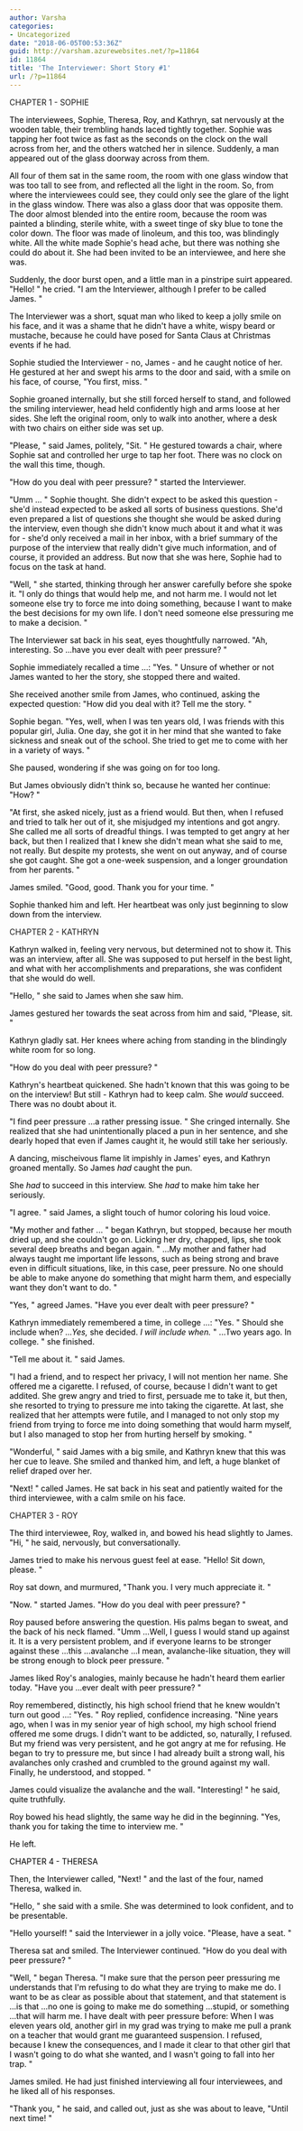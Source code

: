 ```yaml
---
author: Varsha
categories:
- Uncategorized
date: "2018-06-05T00:53:36Z"
guid: http://varsham.azurewebsites.net/?p=11864
id: 11864
title: 'The Interviewer: Short Story #1'
url: /?p=11864
---
```


CHAPTER 1 - SOPHIE

<span style="color: #000000">The interviewees, Sophie, Theresa, Roy, and Kathryn, sat nervously at the wooden table, their trembling hands laced tightly together. Sophie was tapping her foot twice as fast as the seconds on the clock on the wall across from her, and the others watched her in silence. Suddenly, a man appeared out of the glass doorway across from them.</span>

<span style="color: #000000">All four of them sat in the same room, the room with one glass window that was too tall to see from, and reflected all the light in the room. So, from where the interviewees could see, they could only see the glare of the light in the glass window. There was also a glass door that was opposite them. The door almost blended into the entire room, because the room was painted a blinding, sterile white, with a sweet tinge of sky blue to tone the color down. The floor was made of linoleum, and this too, was blindingly white. All the white made Sophie's head ache, but there was nothing she could do about it. She had been invited to be an interviewee, and here she was.</span>

<span style="color: #000000"><span style="color: #000000">Suddenly, the door burst open, and a little man in a pinstripe suirt appeared.  "</span>Hello! " he cried.  "I am the Interviewer, although I prefer to be called James. "</span>

<span style="color: #000000">The Interviewer was a short, squat man who liked to keep a jolly smile on his face, and it was a shame that he didn't have a white, wispy beard or mustache, because he could have posed for Santa Claus at  Christmas  events if he had.</span>

<span style="color: #000000">Sophie studied the Interviewer - no, James - and he caught notice of her. He gestured at her and swept his arms to the door  and said, with a smile on his face, of course,  "You first, miss. "</span>

<span style="color: #000000">Sophie groaned internally, but she still forced herself to stand, and followed the smiling interviewer, head held confidently high and arms loose at her sides. She left the original room, only to walk into another, where a desk with two chairs on either side was set up.</span>

<span style="color: #000000"> "Please, " said James, politely,  "Sit. " He gestured towards a chair, where Sophie sat and controlled her urge to tap her foot. There was no clock on the wall this time, though.</span>

<span style="color: #000000"> "How do you deal with peer pressure? " started the Interviewer.  </span>

<span style="color: #000000"> "Umm ... " Sophie thought. She didn't expect to be asked this question - she'd instead expected to be asked all sorts of business questions. She'd even prepared a list of questions she thought she would be asked during the interview, even though she didn't know much about it and what it was for - she'd only received a mail in her inbox, with a brief summary of the purpose of the interview that really didn't give much information, and of course, it provided an address. But now that she was here, Sophie had to focus on the task at hand.</span>

<span style="color: #000000"> "Well, " she started, thinking through her answer carefully before she spoke it.  "I only do things that would help me, and not harm me. I would not let someone else try to force me into doing something, because I want to make the best decisions for my own life. I don't need someone else pressuring me to make a decision. "</span>

<span style="color: #000000">The Interviewer sat back in his seat, eyes thoughtfully narrowed.  "Ah, interesting. So ...have you ever dealt with peer pressure? "</span>

<span style="color: #000000">Sophie immediately recalled a time ...:  "Yes. " Unsure of whether or not James wanted to her the story, she stopped there and waited.</span>

<span style="color: #000000"><span style="color: #000000">She received another smile from James, who continued, asking the expected question:  "How did you deal with it? Tell me the story. "</span></span>

<span style="color: #000000"><span style="color: #000000">Sophie began.  "Yes, well, when I was ten years old, I was friends with this popular girl, Julia. One day, she got it in her mind that she wanted to fake sickness and sneak out of the school. She tried to get me to come with her in a variety of ways. "</span></span>

<span style="color: #000000"><span style="color: #000000">She paused, wondering if she was going on for too long.</span></span>

<span style="color: #000000">But James obviously didn't think so, because he wanted her continue:  "How? "</span>

<span style="color: #000000"> "At first, she asked nicely, just as a friend would. But then, when I refused and tried to talk her out of it, she misjudged my intentions and got angry. She called me all sorts of dreadful things. I was tempted to get angry at her back, but then I realized that I knew she didn't mean what she said to me, not really. But despite my protests, she went on out anyway, and of course she got caught. She got a one-week suspension, and a longer groundation from her parents. "</span>

<span style="color: #000000">James smiled.  "Good, good. Thank you for your time. "</span>

<span style="color: #000000">Sophie thanked him and left. Her heartbeat was only just beginning to slow down from the interview.</span>

CHAPTER 2 - KATHRYN

<span style="color: #000000">Kathryn walked in, feeling very nervous, but determined not to show it. This was an interview, after all. She was supposed to put herself in the best light, and what with her accomplishments and preparations, she was confident that she would do well.</span>

<span style="color: #000000"> "Hello, " she said to James when she saw him.</span>

<span style="color: #000000">James gestured her towards the seat across from him and said,  "Please, sit. "</span>

<span style="color: #000000">Kathryn  gladly sat. Her  knees where aching from standing in the  blindingly white room for so long.</span>

<span style="color: #000000"> "How do you deal with peer pressure? "</span>

<span style="color: #000000">Kathryn's heartbeat quickened. She hadn't known that this was going to be on the interview! But still - Kathryn had to keep calm. She  <em>would</em><span style="color: #000000"> succeed.<span style="color: #000000"> There was no doubt about it.</span></span></span>

<span style="color: #000000"> "I find peer pressure ...a rather pressing issue. " She cringed internally. She realized that she had unintentionally placed a pun in her sentence, and she dearly hoped that even if James caught it, he would still take her seriously.</span>

<span style="color: #000000">A  dancing, mischeivous flame  lit impishly in James' eyes, and Kathryn groaned mentally. So James <em>had  </em>caught the pun.</span>

<span style="color: #000000">She  <em>had  </em>to succeed in this interview. She  <em>had</em> to make him take her seriously.</span>

<span style="color: #000000"> "I agree. " said James, a slight touch of humor coloring his loud voice.</span>

<span style="color: #000000"> "My mother and father ... " began Kathryn, but stopped, because her mouth dried up, and she couldn't go on. Licking her dry, chapped, lips, she took several deep breaths and began again.  " ...My mother and father had always taught me important life lessons, such as being strong and brave even in difficult situations, like, in this case, peer pressure. No one should be able to make anyone do something that might harm them, and especially want they don't want to do. "</span>

<span style="color: #000000"> "Yes, " agreed James.  "Have you ever dealt with peer pressure? "</span>

<span style="color: #000000">Kathryn immediately remembered a time, in college ...:  "Yes. "  <span style="color: #000000">Should she include when?  <em> ...Yes,  </em>she decided.  <em>I will include when.</em>  " ...Two years ago. In college. " she finished.  </span></span>

<span style="color: #000000"> "<span style="color: #000000">Tell me about it.</span> " said James.</span>

<span style="color: #000000"> "I had a friend, and to respect her privacy, I will not mention her name. She offered me a cigarette. I refused, of course, because I didn't want to get addited. She grew angry and tried to first, persuade me to take it, but then, she resorted to trying to pressure me into taking the cigarette. At last, she realized that her attempts were futile, and I managed to not only stop my friend from trying to force me into doing something that would harm myself, but I also managed to stop her from hurting herself by smoking. "</span>

<span style="color: #000000"> "Wonderful, " said James with a big smile, and Kathryn knew that this was her cue to leave. She smiled and thanked him, and left, a huge blanket of relief draped over her.</span>

<span style="color: #000000"> "Next! " called James. He sat back in his seat and patiently waited for the third interviewee, with a calm smile on his face.</span>

CHAPTER 3 - ROY

<span style="color: #000000">The third interviewee, Roy, walked in, and bowed his head slightly to James.  "Hi, " he said, nervously, but conversationally.</span>

<span style="color: #000000">James tried to make his nervous guest feel at ease.  "Hello! Sit down, please. "</span>

<span style="color: #000000">Roy sat down, and murmured,  "Thank you. I very much appreciate it. "</span>

<span style="color: #000000"> "Now. " started James.  "How do you deal with peer pressure? "</span>

<span style="color: #000000">Roy paused before answering the question. His palms began to sweat, and the back of his neck flamed.  "Umm ...Well, I guess I would stand up against it. It is a very persistent problem, and if everyone learns to be stronger against these ...this ...avalanche ...I mean, avalanche-like situation, they will be strong enough to block peer pressure. "</span>

<span style="color: #000000">James liked Roy's analogies, mainly because he hadn't heard them earlier today.  "Have you ...ever dealt with peer pressure? "</span>

<span style="color: #000000">Roy remembered, distinctly, his high school friend that he knew wouldn't turn out good ...:  "Yes. " Roy replied, confidence increasing.  "Nine years ago, when I was in my senior year of high school, my high school friend offered me some drugs. I didn't want to be addicted, so, naturally, I refused. But my friend was very persistent, and he got angry at me for refusing. He began to try to pressure me, but since I had already built a strong wall, his avalanches only crashed and crumbled to the ground against my wall. Finally, he understood, and stopped. "</span>

<span style="color: #000000">James could visualize the avalanche and the wall.  "Interesting! " he said, quite truthfully.</span>

<span style="color: #000000">Roy bowed his head slightly, the same way he did in the beginning.  "Yes, thank you for taking the time to interview me. "</span>

<span style="color: #000000">He left.</span>

<span style="color: #000000">CHAPTER 4 - THERESA</span>

<span style="color: #000000">Then, the Interviewer called,  "Next! " and the last of the four, named Theresa, walked in.  </span>

<span style="color: #000000"> "Hello, " she said with a smile. She was determined to look confident, and to be presentable.</span>

<span style="color: #000000"> "Hello yourself! " said the Interviewer in a jolly voice.  "Please, have a seat. "  </span>

<span style="color: #000000">Theresa sat and smiled. The Interviewer continued.  "How do you deal with peer pressure? "</span>

<span style="color: #000000"> "Well, " began Theresa.  "I make sure that the person peer pressuring me understands that I'm refusing to do what they are trying to make me do. I want to be as clear as possible about that statement, and that statement is ...is that ...no one is going to make me do something ...stupid, or something ...that will harm me. I have dealt with peer pressure before: When I was eleven years old, another girl in my grad was trying to make me pull a prank on a teacher that would grant me guaranteed suspension. I refused, because I knew the consequences, and I made it clear to that other girl that I wasn't going to do what she wanted, and I wasn't going to fall into her trap. "</span>

<span style="color: #000000">James smiled. He had just finished interviewing all four interviewees, and he liked all of his responses.</span>

<span style="color: #000000"> "Thank you, " he said, and called out, just as she was about to leave,  "Until next time! "</span>